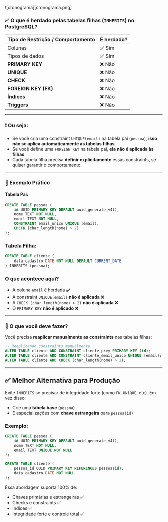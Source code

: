 ![cronograma][cronograma.png]

### ✅ O que é herdado pelas tabelas filhas (`INHERITS`) no PostgreSQL?

| Tipo de Restrição / Comportamento | É herdado? |
| --------------------------------- | ---------- |
| Colunas                           | ✅ Sim      |
| Tipos de dados                    | ✅ Sim      |
| **PRIMARY KEY**                   | ❌ Não      |
| **UNIQUE**                        | ❌ Não      |
| **CHECK**                         | ❌ Não      |
| **FOREIGN KEY (FK)**              | ❌ Não      |
| **Índices**                       | ❌ Não      |
| **Triggers**                      | ❌ Não      |

---

### ❗ Ou seja:

* Se você cria uma constraint `UNIQUE(email)` na tabela pai (`pessoa`), **isso não se aplica automaticamente às tabelas filhas**.
* Se você define uma `FOREIGN KEY` na tabela pai, **ela não é aplicada às filhas**.
* Cada tabela filha precisa **definir explicitamente** essas constraints, se quiser garantir o comportamento.

---

### 📌 Exemplo Prático

#### Tabela Pai:

```sql
CREATE TABLE pessoa (
    id UUID PRIMARY KEY DEFAULT uuid_generate_v4(),
    nome TEXT NOT NULL,
    email TEXT NOT NULL,
    CONSTRAINT email_unico UNIQUE (email),
    CHECK (char_length(nome) > 2)
);
```

### Tabela Filha:

```sql
CREATE TABLE cliente (
    data_cadastro DATE NOT NULL DEFAULT CURRENT_DATE
) INHERITS (pessoa);
```

### O que acontece aqui?

* A coluna `email` é herdada ✔️
* A constraint `UNIQUE(email)` **não é aplicada** ❌
* A `CHECK (char_length(nome) > 2)` **não é aplicada** ❌
* O `PRIMARY KEY` **não é aplicado** ❌

---

### 🧠 O que você deve fazer?

Você precisa **reaplicar manualmente as constraints** nas tabelas filhas:

```sql
-- Reaplicando constraints manualmente
ALTER TABLE cliente ADD CONSTRAINT cliente_pkey PRIMARY KEY (id);
ALTER TABLE cliente ADD CONSTRAINT cliente_email_unico UNIQUE (email);
ALTER TABLE cliente ADD CHECK (char_length(nome) > 2);
```

---

## ✅ Melhor Alternativa para Produção

Evite `INHERITS` se precisar de integridade forte (como `FK`, `UNIQUE`, etc). Em vez disso:

* Crie uma **tabela base** (`pessoa`)
* E especializações com **chave estrangeira** para `pessoa(id)`

### Exemplo:

```sql
CREATE TABLE pessoa (
    id UUID PRIMARY KEY DEFAULT uuid_generate_v4(),
    nome TEXT NOT NULL,
    email TEXT UNIQUE NOT NULL
);

CREATE TABLE cliente (
    pessoa_id UUID PRIMARY KEY REFERENCES pessoa(id),
    data_cadastro DATE NOT NULL
);
```

Essa abordagem suporta 100% de:

* Chaves primárias e estrangeiras ✅
* Checks e constraints ✅
* Índices ✅
* Integridade forte e controle total ✅


&nbsp;
